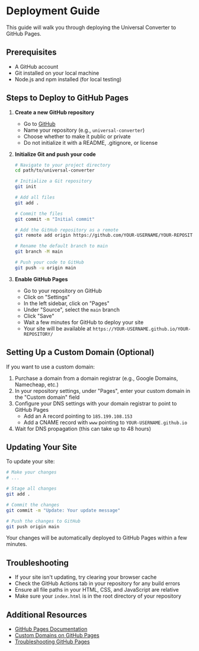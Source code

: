 # Deployment Guide

This guide will walk you through deploying the Universal Converter to GitHub Pages.

## Prerequisites

- A GitHub account
- Git installed on your local machine
- Node.js and npm installed (for local testing)

## Steps to Deploy to GitHub Pages

1. **Create a new GitHub repository**
   - Go to [GitHub](https://github.com/new)
   - Name your repository (e.g., `universal-converter`)
   - Choose whether to make it public or private
   - Do not initialize it with a README, .gitignore, or license

2. **Initialize Git and push your code**
   ```bash
   # Navigate to your project directory
   cd path/to/universal-converter
   
   # Initialize a Git repository
   git init
   
   # Add all files
   git add .
   
   # Commit the files
   git commit -m "Initial commit"
   
   # Add the GitHub repository as a remote
   git remote add origin https://github.com/YOUR-USERNAME/YOUR-REPOSITORY.git
   
   # Rename the default branch to main
   git branch -M main
   
   # Push your code to GitHub
   git push -u origin main
   ```

3. **Enable GitHub Pages**
   - Go to your repository on GitHub
   - Click on "Settings"
   - In the left sidebar, click on "Pages"
   - Under "Source", select the `main` branch
   - Click "Save"
   - Wait a few minutes for GitHub to deploy your site
   - Your site will be available at `https://YOUR-USERNAME.github.io/YOUR-REPOSITORY/`

## Setting Up a Custom Domain (Optional)

If you want to use a custom domain:

1. Purchase a domain from a domain registrar (e.g., Google Domains, Namecheap, etc.)
2. In your repository settings, under "Pages", enter your custom domain in the "Custom domain" field
3. Configure your DNS settings with your domain registrar to point to GitHub Pages
   - Add an A record pointing to `185.199.108.153`
   - Add a CNAME record with `www` pointing to `YOUR-USERNAME.github.io`
4. Wait for DNS propagation (this can take up to 48 hours)

## Updating Your Site

To update your site:

```bash
# Make your changes
# ...

# Stage all changes
git add .

# Commit the changes
git commit -m "Update: Your update message"

# Push the changes to GitHub
git push origin main
```

Your changes will be automatically deployed to GitHub Pages within a few minutes.

## Troubleshooting

- If your site isn't updating, try clearing your browser cache
- Check the GitHub Actions tab in your repository for any build errors
- Ensure all file paths in your HTML, CSS, and JavaScript are relative
- Make sure your `index.html` is in the root directory of your repository

## Additional Resources

- [GitHub Pages Documentation](https://docs.github.com/en/pages)
- [Custom Domains on GitHub Pages](https://docs.github.com/en/pages/configuring-a-custom-domain-for-your-github-pages-site)
- [Troubleshooting GitHub Pages](https://docs.github.com/en/pages/getting-started-with-github-pages/troubleshooting-jekyll-build-errors-for-github-pages-sites)
